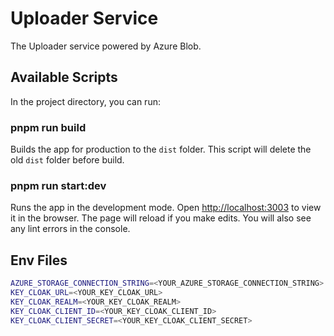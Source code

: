 # Uploader Service

The Uploader service powered by Azure Blob.

## Available Scripts

In the project directory, you can run:

### pnpm run build

Builds the app for production to the `dist` folder.
This script will delete the old `dist` folder before build.

### pnpm run start:dev

Runs the app in the development mode.
Open [http://localhost:3003](http://localhost:3003) to view it in the browser. The page will reload if you make edits. You will also see any lint errors in the console.

## Env Files

```bash
AZURE_STORAGE_CONNECTION_STRING=<YOUR_AZURE_STORAGE_CONNECTION_STRING>
KEY_CLOAK_URL=<YOUR_KEY_CLOAK_URL>
KEY_CLOAK_REALM=<YOUR_KEY_CLOAK_REALM>
KEY_CLOAK_CLIENT_ID=<YOUR_KEY_CLOAK_CLIENT_ID>
KEY_CLOAK_CLIENT_SECRET=<YOUR_KEY_CLOAK_CLIENT_SECRET>
```
